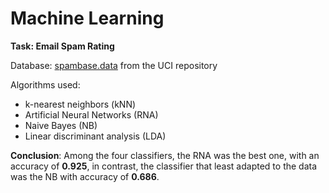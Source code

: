 # Machine Learning

**Task: Email Spam Rating**

Database: [spambase.data](https://archive.ics.uci.edu/ml/datasets/Spambase) from the UCI repository

Algorithms used:

- k-nearest neighbors (kNN)
- Artificial Neural Networks (RNA)
- Naive Bayes (NB)
- Linear discriminant analysis (LDA)

**Conclusion**: Among the four classifiers, the RNA was the best one, with an accuracy of **0.925**, in contrast, the classifier that least adapted to the data was the NB with accuracy of **0.686**.

